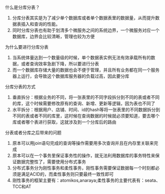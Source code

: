 什么是分库分表？
1. 分库分表其实是为了减少单个数据库或者单个数据表里的数据量，从而提升数据表插入和查询的性能。
2. 同时分库分表也有助于划清多个微服务之间的系统边界，一个微服务对应一个数据库，边界会比较清晰，管理也较为方便

为什么要进行分库分表
1. 当系统体量达到一个数量级的时候，单个数据表实例无法有效承载所有的数据，或者查询效率急剧下降，所以要进行分表
2. 而一个数据库存储大量的数据也会不便于管理，并且所有业务都在同一个服务器上运行，会导致这个数据库服务器的负载过高，因此要分库

分库分表的方式
1. 垂直拆分：根据业务的不同，将一张表里的不同字段拆分到不同的表或者不同的库，这个时候需要修改原有的查询、新增、更新等逻辑，因为表也不同了
2. 水平拆分：根据用户、店铺、时间、id的hash等将一张表里的不同数据拆分到不同的表或者不同的库里，这时候在查询数据的时候就必须要知道，要去哪个库或者哪个表进行获取，这就涉及到一个分库后的路由

分表或者分库之后带来的问题
1. 原本可以用join语句完成的查询等操作需要用多次查询并且在内存里关联来完成
2. 原本可以在一个事务里保证事务性的操作，就无法利用数据库的事务特性来保证数据完整性了，需要使用分布式事务
3. 分布式事务分为刚性事务和柔性事务，刚性事务需要保证数据每一个时刻都必须是满足ACID的，而柔性事务则只要最终一致性即可
4. 刚性事务的框架主要有：atomikos,anaraya;柔性事务的主要代表有：seata、TCC和AT

